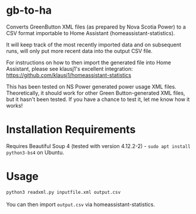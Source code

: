 # gb-to-ha
Converts GreenButton XML files (as prepared by Nova Scotia Power) to a CSV format importable to Home Assistant (homeassistant-statistics).

It will keep track of the most recently imported data and on subsequent runs, will only put more recent data into the output CSV file.

For instructions on how to then import the generated file into Home Assistant, please see klausj1's excellent integration: https://github.com/klausj1/homeassistant-statistics

This has been tested on NS Power generated power usage XML files. Theoretically, it should work for other Green Button-generated XML files, but it hasn't been tested. If you have a chance to test it, let me know how it works!

<h1>Installation Requirements</h1>
Requires Beautiful Soup 4 (tested with version 4.12.2-2) - <code>sudo apt install python3-bs4</code> on Ubuntu.

<h1>Usage</h1>
<code>python3 readxml.py inputfile.xml output.csv</code><br><br>
You can then import <code>output.csv</code> via homeassistant-statistics.


